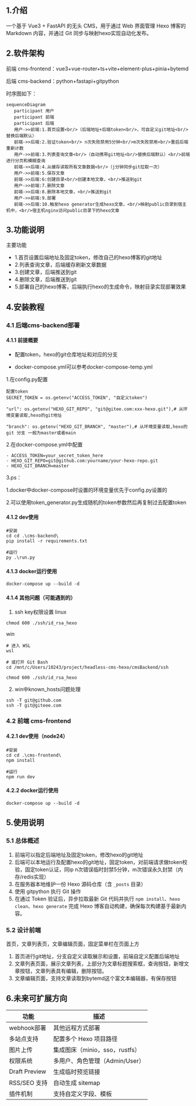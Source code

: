 ## 1.介绍
一个基于 Vue3 + FastAPI 的无头 CMS，用于通过 Web 界面管理 Hexo 博客的 Markdown 内容，并通过 Git 同步与映射hexo实现自动化发布。

## 2.软件架构
前端 cms-frontend：vue3+vue-router+ts+vite+element-plus+pinia+bytemd

后端 cms-backend：python+fastapi+gitpython

时序图如下：

```mermaid
sequenceDiagram
   participant 用户
   participant 前端
   participant 后端
   用户->>前端:1.首页设置<br/>（后端地址+后端token<br/>，可自定义git地址<br/>替换后端默认）
   前端->>后端:2.验证token<br/> n次失败禁用5分钟<br/>m次失败禁用<br/>重启后端重新计数
   用户->>前端:3.列表查询文章<br/>（自动携带git地址<br/>替换后端默认）<br/>前端进行分页和模糊查询
   前端->>后端:4.从缓存读取所有文章数据<br/>（j分钟同步git拉取一次）
   用户->>前端:5.保存文章
   前端->>后端:6:创建目录<br/>创建本地文章，<br/>推送到git
   用户->>前端:7.删除文章
   前端->>后端:8.删除本地文章，<br/>推送到git
   用户->>前端:9.部署
   前端->>后端:10.触发hexo generator生成hexo文章，<br/>映射public目录到宿主机中，<br/>宿主机nginx访问public目录下的hexo文章
```



## 3.功能说明

主要功能
* 1.首页设置后端地址及固定token，修改自己的hexo博客的git地址
* 2.列表查询文章，后端缓存刷新文章数据
* 3.创建文章，后端推送到git
* 4.删除文章，后端推送到git
* 5.部署自己的hexo博客，后端执行hexo的生成命令，映射目录实现部署效果


## 4.安装教程


### 4.1 后端cms-backend部署

#### 4.1.1 前提概要
* 配置token，hexo的git仓库地址和对应的分支

* docker-compose.yml可以参考docker-compose-temp.yml

1.在config.py配置
```angular2html
配置token
SECRET_TOKEN = os.getenv("ACCESS_TOKEN", "自定义token")

"url": os.getenv("HEXO_GIT_REPO", "git@gitee.com:xxx-hexo.git"),# 从环境变量读取,hexo的git地址 

"branch": os.getenv("HEXO_GIT_BRANCH", "master"),# 从环境变量读取,hexo的git 分支 一般为master或者main
```

2.在docker-compose.yml中配置
```angular2html
- ACCESS_TOKEN=your_secret_token_here
- HEXO_GIT_REPO=git@github.com:yourname/your-hexo-repo.git
- HEXO_GIT_BRANCH=master

```

3.ps：

1.docker中docker-compose时设置的环境变量优先于config.py设置的

2.可以使用token_generator.py生成随机的token参数然后再复制过去配置token

#### 4.1.2 dev使用


```
#安装
cd cd .\cms-backend\
pip install -r requirements.txt

#运行
py .\run.py
```


#### 4.1.3 docker运行使用

```
docker-compose up --build -d
```

#### 4.1.4 其他问题（可能遇到的）
1. ssh key权限设置
   linux
```
chmod 600 ./ssh/id_rsa_hexo
```
win
```
# 进入 WSL 
wsl 

# 或打开 Git Bash 
cd /mnt/c/Users/10243/project/headless-cms-hexo/cmsBackend/ssh

chmod 600 ./ssh/id_rsa_hexo
```

2. win中known_hosts问题处理
```
ssh -T git@github.com
ssh -T git@giteee.com
```


### 4.2 前端 cms-frontend



#### 4.2.1 dev使用（node24）


```
#安装
cd cd .\cms-frontend\
npm install

#运行
npm run dev
```


#### 4.2.2 docker运行使用

```
docker-compose up --build -d
```


## 5.使用说明

### 5.1 总体概述
1. 前端可以指定后端地址及固定token，修改hexo的git地址
2. 后端可以本地运行及配置hexo的git地址，固定token，对前端请求做token校验，固定token认证，同ip n次错误临时封禁5分钟，m次错误永久封禁（内存/redis实现）
3. 在服务器本地维护一份 Hexo 源码仓库（含 `_posts` 目录）
4. 使用 gitpython 执行 Git 操作
5. 在通过 Token 验证后，异步拉取最新 Git 代码并执行 `npm install`、`hexo clean`、`hexo generate` 完成 Hexo 博客自动构建，确保每次构建基于最新内容。

### 5.2 设计前端
首页，文章列表页，文章编辑页面，固定菜单栏在页面上方
1. 首页进行git地址，分支自定义读取展示和设置，前端自定义配置后端地址
2. 文章列表页面，展示文章列表，上部分为文章标题搜索框，查询按钮，新增文章按钮，文章列表具有编辑，删除按钮。
3. 文章编辑页面，支持文章读取到bytemd这个富文本编辑器，有保存按钮


## 6.未来可扩展方向

| 功能            | 描述                     |
| ------------- | ---------------------- |
| webhook部署     | 其他远程方式部署               |
| 多站点支持         | 配置多个 Hexo 项目路径         |
| 图片上传          | 集成图床（minio，sso，rustfs） |
| 权限系统          | 多用户、角色管理（Admin/User）   |
| Draft Preview | 生成临时预览链接               |
| RSS/SEO 支持    | 自动生成 sitemap           |
| 插件机制          | 支持自定义字段、模板             |
